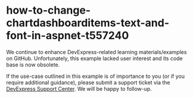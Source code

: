 
# how-to-change-chartdashboarditems-text-and-font-in-aspnet-t557240

We continue to enhance DevExpress-related learning materials/examples on GitHub. Unfortunately, this example lacked user interest and its code base is now obsolete.

If the use-case outlined in this example is of importance to you (or if you require additional guidance), please submit a support ticket via the [DevExpress Support Center](https://supportcenter.devexpress.com/ticket/create?followUpTo=T557240). We will be happy to follow-up.
